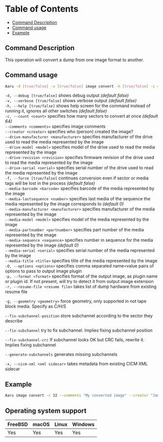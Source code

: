 # Table of Contents

- [Command Description](#command-description)
- [Command usage](#command-usage)
- [Example](#example)

## Command Description

This operation will convert a dump from one image format to another.

## Command usage

```bash
Aaru -d [true/false] -v [true/false] image convert -h [true/false] -c <count> --comments <comments> --creator <creator> --drive-manufacturer manufacturer> --drive-model <model> --drive-revision <revision> --drive-serial <serial> -f [true/false] --media-barcode <barcode> --media-lastsequence <number> --media-manufacturer <manufacturer> --media-model <model> --media-partnumber <partnumber> --media-sequence <sequence> --media-serial <serial> --media-title <title> -O <options> -p <format> -r <resume file> -x <xml sidecar> <input-path> <output-path>
```

`-d, --debug [true/false]` shows debug output *(default false)*  
`-v, --verbose [true/false]` shows verbose output *(default false)*  
`-h, --help [true/false]` shows help screen for the command instead of running it, ignores all other switches *(default false)*  
`-c, --count <count>` specifies how many sectors to convert at once *(default 64)*    
`--comments <comments>` specifies image comments    
`--creator <creator>` specifies who (person) created the image?    
`--drive-manufacturer <manufacturer>` specifies manufacturer of the drive used to read the media represented by the image    
`--drive-model <model>` specifies model of the drive used to read the media represented by the image    
`--drive-revision <revision>` specifies firmware revision of the drive used to read the media represented by the image   
`--drive-serial <serial>` specifies serial number of the drive used to read the media represented by the image    
`-f, --force [true/false]` continues conversion even if sector or media tags will be lost in the process *(default false)*    
`--media-barcode <barcode>` specifies barcode of the media represented by the image     
`--media-lastsequence <number>` specifies last media of the sequence the media represented by the image corresponds to *(default 0)*    
`--media-manufacturer <manufacturer>` specifies manufacturer of the media represented by the image    
`--media-model <model>` specifies model of the media represented by the image     
`--media-partnumber <partnumber>` specifies part number of the media represented by the image    
`--media-sequence <sequence>` specifies number in sequence for the media represented by the image *(default 0)*     
`--media-serial <serial>` specifies serial number of the media represented by the image     
`--media-title <title>` specifies title of the media represented by the image     
`-O, --options <options>` specifies comma separated name=value pairs of options to pass to output image plugin      
`-p, --format <format>`  specifies format of the output image, as plugin name or plugin id. If not present, will try to
detect it from output image extension     
`-r, --resume-file <resume file>` takes list of dump hardware from existing resume file      

`-g, --geometry <geometry>` force geometry, only supported in not tape block media. Specify as C/H/S

`--fix-subchannel-position` store subchannel according to the sector they describe

`--fix-subchannel` try to fix subchannel. Implies fixing subchannel position

`--fix-subchannel-crc`  If subchannel looks OK but CRC fails, rewrite it. Implies fixing subchannel

`--generate-subchannels` generates missing subchannels

`-x, --cicm-xml <xml sidecar>` takes metadata from existing CICM XML sidecar

## Example

```bash
Aaru image convert -c 32 --comments "My converted image" --creator "Jane Doe" --drive-manufacturer "LG" --drive-model "CD-RW 1234" --drive-revision "1.0" --drive-serial "AABBCCDDEEFF01" --media-lastsequence 2 --media-sequence 1 --media-title "Important software" -O "deduplicate=true,nocompress=false" -r dd_dump.resume.xml -x dd_dump.cicm.xml dd_dump.iso dump.aaruf
```

## Operating system support

| FreeBSD | macOS | Linux | Windows |
| ------- | ----- | ----- | ------- |
| Yes     | Yes   | Yes   | Yes     |
